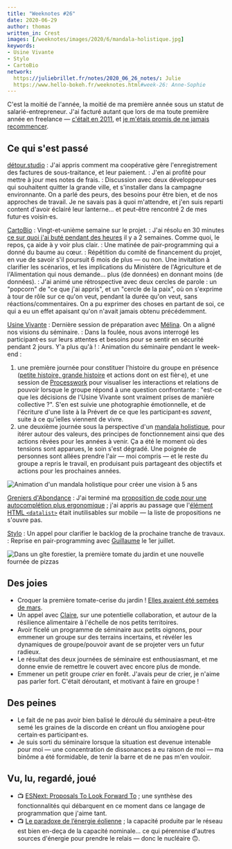 ```yaml
---
title: "Weeknotes #26"
date: 2020-06-29
author: thomas
written_in: Crest
images: [/weeknotes/images/2020/6/mandala-holistique.jpg]
keywords:
- Usine Vivante
- Stylo
- CartoBio
network:
  https://juliebrillet.fr/notes/2020_06_26_notes/: Julie
  https://www.hello-bokeh.fr/weeknotes.html#week-26: Anne-Sophie
---
```


C'est la moitié de l'année, la moitié de ma première année sous un
statut de salarié-entrepreneur. J'ai facturé autant que lors de ma toute première année en freelance — [c'était en 2011](https://thom4.net/2011/freelance-4-mois-plus-tard/), et [je m'étais promis de ne jamais recommencer](https://thom4.net/2011/annee-du-fail-personnel/).


<!--more-->

## Ce qui s'est passé

[détour.studio]
: J'ai appris comment ma coopérative gère l'enregistrement des factures de sous-traitance, et leur paiement.
: J'en ai profité pour mettre à jour mes notes de frais.
: Discussion avec deux développeur·ses qui souhaitent quitter la grande ville, et s'installer dans la campagne environnante. On a parlé des peurs, des besoins pour être bien, et de nos approches de travail. Je ne savais pas à quoi m'attendre, et j'en suis reparti content d'avoir éclairé leur lanterne… et peut-être rencontré 2 de mes futur·es voisin·es.

[CartoBio]
: Vingt-et-unième semaine sur le projet.
: J'ai résolu en 30 minutes [ce sur quoi j'ai buté pendant des heures](/weeknotes/24/) il y a 2 semaines. Comme quoi, le repos, ça aide à y voir plus clair.
: Une matinée de pair-programming qui a donné du baume au cœur.
: Répétition du comité de financement du projet, en vue de savoir s'il poursuit 6 mois de plus — ou non. Une invitation à clarifier les scénarios, et les implications du Ministère de l'Agriculture et de l'Alimentation qui nous demande… plus (de données) en donnant moins (de données).
: J'ai animé une rétrospective avec deux cercles de parole : un "popcorn" de "ce que j'ai appris", et un "cercle de la paix", où on s'exprime à tour de rôle sur ce qu'on veut, pendant la durée qu'on veut, sans réactions/commentaires. On a pu exprimer des choses en partant de soi, ce qui a eu un effet apaisant qu'on n'avait jamais obtenu précédemment.



[Usine Vivante]
: Dernière session de préparation avec [Mélina]. On a aligné nos visions du séminaire.
: Dans la foulée, nous avons interrogé les participant·es sur leurs attentes et besoins pour se sentir en sécurité pendant 2 jours. Y'a plus qu'à !
: Animation du séminaire pendant le week-end :
1. une première journée pour constituer l'histoire du groupe en présence ([petite histoire, grande histoire](http://www.scoplepave.org/petite-histoire-grande-histoire) et actions dont on est fièr·e), et une session de [Processwork](https://www.processwork.edu/what-is-processwork/) pour visualiser les interactions et relations de pouvoir lorsque le groupe répond à une question confrontante : "est-ce que les décisions de l'Usine Vivante sont vraiment prises de manière collective ?".
  S'en est suivie une photographie émotionnelle, et de l'écriture d'une liste à la Prévert de ce que les participant·es _savent_, suite à ce qu'ielles viennent de vivre.
2. une deuxième journée sous la perspective d'un [mandala holistique](https://www.metacartes.cc/faire-ensemble/recettes/mandala-holistique/), pour itérer autour des valeurs, des principes de fonctionnement ainsi que des actions rêvées pour les années à venir.
  Ça a été le moment où des tensions sont apparues, le soin s'est dégradé. Une poignée de personnes sont allées prendre l'air — moi compris — et le reste du groupe a repris le travail, en produisant puis partageant des objectifs et actions pour les prochaines années.

![](/weeknotes/images/2020/6/mandala-holistique.jpg "Animation d'un mandala holistique pour créer une vision à 5 ans")

[Greniers d'Abondance]
: J'ai terminé ma [proposition de code pour une autocomplétion plus ergonomique](https://framagit.org/lga/crater-ui/-/merge_requests/22/) ; j'ai appris au passage que l'[élément HTML `<datalist>`](https://developer.mozilla.org/en-US/docs/Web/HTML/Element/datalist) était inutilisables sur mobile — la liste de propositions ne s'ouvre pas.

[Stylo]
: Un appel pour clarifier le backlog de la prochaine tranche de travaux.
: Reprise en pair-programming avec [Guillaume] le 1er juillet.


![](/weeknotes/images/2020/6/grand-viopis-tomate-pizza.jpg "Dans un gîte forestier, la première tomate du jardin et une nouvelle fournée de pizzas")


## Des joies

- Croquer la première tomate-cerise du jardin ! [Elles avaient été semées de mars](/weeknotes/13/).
- Un appel avec [Claire], sur une potentielle collaboration, et autour de la résilience alimentaire à l'échelle de nos petits territoires.
- Avoir ficelé un programme de séminaire aux petits oignons, pour emmener un groupe sur des terrains incertains, et révéler les dynamiques de groupe/pouvoir avant de se projeter vers un futur radieux.
- Le résultat des deux journées de séminaire est enthousiasmant, et me donne envie de remettre le couvert avec encore plus de monde.
- Emmener un petit groupe _crier_ en forêt. J'avais peur de crier, je n'aime pas parler fort. C'était déroutant, et motivant à faire en groupe !


## Des peines

- Le fait de ne pas avoir bien balisé le déroulé du séminaire a peut-être semé les graines de la discorde en créant un flou anxiogène pour certain·es participant·es.
- Je suis sorti du séminaire lorsque la situation est devenue intenable pour moi — une concentration de dissonances a eu raison de moi — ma binôme a été formidable, de tenir la barre et de ne pas m'en vouloir.


## Vu, lu, regardé, joué

- 📺 [ESNext: Proposals To Look Forward To](https://www.youtube.com/watch?v=maVqhSX_fLw) ; une synthèse des fonctionnalités qui débarquent en ce moment dans ce langage de programmation que j'aime tant.
- 📺 [Le paradoxe de l’énergie éolienne](https://www.youtube.com/watch?v=q3QHOp9BpLo) ; la capacité produite par le réseau est bien en-deça de la capacité nominale… ce qui pérennise d'autres sources d'énergie pour prendre le relais — donc le nucléaire 🙃.

[détour.studio]: /
[Stylo]: https://github.com/EcrituresNumeriques/stylo
[Jardins Nourriciers]: https://www.lesjardinsnourriciers.com/
[CartoBio]: https://cartobio.org/
[Usine Vivante]: https://www.usinevivante.org
[Apprendre à développer une cartographie web]: https://github.com/sofiaboulaarab/carto_recherche
[paged.js]: https://www.pagedjs.org/
[Greniers d'Abondance]: https://resiliencealimentaire.org/

[Noémie]: https://noemiegirard.co
[Sofia]: https://twitter.com/sofiaboulaarab
[Mélina]: http://melinacoaching.com/
[Anne-Sophie]: https://hello-bokeh.fr
[Guillaume]: https://www.yuzutech.fr/
[Claire]: https://www.lassembleuse.fr/
[Antoine]: https://www.quaternum.net/
[Alexandre]: https://apollonet.fr/
